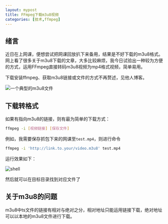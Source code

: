```yaml
---
layout: mypost
title: FFmpeg下载m3u8视频
categories: [技术,ffmpeg]
---
```


## 绪言

近日在上网课，便想尝试把网课回放扒下来备用，结果是不好下载的m3u8格式。网上看了很多关于m3u8下载的文章，大多比较麻烦，我今日试验出一种较为方便的方式，运用FFmpeg直接转码m3u8视频为mp4格式视频，简单易用。

下载安装ffmpeg、获取m3u8链接或文件的方式不再赘述，见他人博客。

![一个典型的m3u8文件](classic-m3u8.png)

## 下载转格式

如果有指向m3u8的链接，则有最为简单的下载方式：

```bash
ffmpeg -i [视频链接] [保存文件]
```

例如，我需要保存抓包下来的网课至`test.mp4`，则进行命令

```bash
ffmpeg -i 'http://link.to.your/video.m3u8' test.mp4
```

运行效果如下：

![shell](shell.png)

然后就可以在目标目录找到对应文件了

## 关于m3u8的问题

m3u8中ts文件的链接有相对与绝对之分，相对地址只能运用链接下载，绝对地址可以以本地的m3u8文件进行下载。